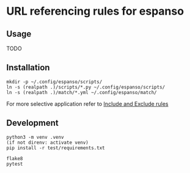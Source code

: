 # URL referencing rules for espanso

## Usage

TODO

## Installation

```shell
mkdir -p ~/.config/espanso/scripts/
ln -s (realpath .)/scripts/*.py ~/.config/espanso/scripts/
ln -s (realpath .)/match/*.yml ~/.config/espanso/match/
```

For more selective application refer to [Include and Exclude rules](https://espanso.org/docs/configuration/include-and-exclude/)

## Development

```shell
python3 -m venv .venv
(if not direnv: activate venv)
pip install -r test/requirements.txt

flake8
pytest
```
